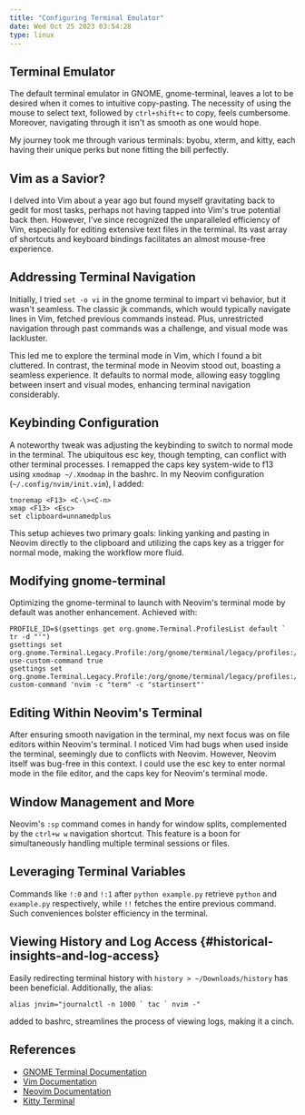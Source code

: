 ```yaml
---
title: "Configuring Terminal Emulator"
date: Wed Oct 25 2023 03:54:28
type: linux
---
```

## Terminal Emulator

The default terminal emulator in GNOME, gnome-terminal, leaves a lot to
be desired when it comes to intuitive copy-pasting. The necessity of
using the mouse to select text, followed by `ctrl+shift+c` to copy,
feels cumbersome. Moreover, navigating through it isn\'t as smooth as
one would hope.

My journey took me through various terminals: byobu, xterm, and kitty,
each having their unique perks but none fitting the bill perfectly.

## Vim as a Savior?

I delved into Vim about a year ago but found myself gravitating back to
gedit for most tasks, perhaps not having tapped into Vim\'s true
potential back then. However, I\'ve since recognized the unparalleled
efficiency of Vim, especially for editing extensive text files in the
terminal. Its vast array of shortcuts and keyboard bindings facilitates
an almost mouse-free experience.

## Addressing Terminal Navigation

Initially, I tried `set -o vi` in the gnome terminal to impart vi
behavior, but it wasn\'t seamless. The classic jk commands, which would
typically navigate lines in Vim, fetched previous commands instead.
Plus, unrestricted navigation through past commands was a challenge, and
visual mode was lackluster.

This led me to explore the terminal mode in Vim, which I found a bit
cluttered. In contrast, the terminal mode in Neovim stood out, boasting
a seamless experience. It defaults to normal mode, allowing easy
toggling between insert and visual modes, enhancing terminal navigation
considerably.

## Keybinding Configuration

A noteworthy tweak was adjusting the keybinding to switch to normal mode
in the terminal. The ubiquitous esc key, though tempting, can conflict
with other terminal processes. I remapped the caps key system-wide to
f13 using `xmodmap ~/.Xmodmap` in the bashrc. In my Neovim configuration
(`~/.config/nvim/init.vim`), I added:

    tnoremap <F13> <C-\><C-n>
    xmap <F13> <Esc>
    set clipboard=unnamedplus

This setup achieves two primary goals: linking yanking and pasting in
Neovim directly to the clipboard and utilizing the caps key as a trigger
for normal mode, making the workflow more fluid.

## Modifying gnome-terminal

Optimizing the gnome-terminal to launch with Neovim\'s terminal mode by
default was another enhancement. Achieved with:

    PROFILE_ID=$(gsettings get org.gnome.Terminal.ProfilesList default ` tr -d "'")
    gsettings set org.gnome.Terminal.Legacy.Profile:/org/gnome/terminal/legacy/profiles:/:$PROFILE_ID/ use-custom-command true
    gsettings set org.gnome.Terminal.Legacy.Profile:/org/gnome/terminal/legacy/profiles:/:$PROFILE_ID/ custom-command 'nvim -c "term" -c "startinsert"'

## Editing Within Neovim\'s Terminal

After ensuring smooth navigation in the terminal, my next focus was on
file editors within Neovim\'s terminal. I noticed Vim had bugs when used
inside the terminal, seemingly due to conflicts with Neovim. However,
Neovim itself was bug-free in this context. I could use the esc key to
enter normal mode in the file editor, and the caps key for Neovim\'s
terminal mode.

## Window Management and More

Neovim\'s `:sp` command comes in handy for window splits, complemented
by the `ctrl+w w` navigation shortcut. This feature is a boon for
simultaneously handling multiple terminal sessions or files.

## Leveraging Terminal Variables

Commands like `!:0` and `!:1` after `python example.py` retrieve
`python` and `example.py` respectively, while `!!` fetches the entire
previous command. Such conveniences bolster efficiency in the terminal.

## Viewing History and Log Access {#historical-insights-and-log-access}

Easily redirecting terminal history with `history > ~/Downloads/history`
has been beneficial. Additionally, the alias:

    alias jnvim="journalctl -n 1000 ` tac ` nvim -"

added to bashrc, streamlines the process of viewing logs, making it a
cinch.


## References

- [GNOME Terminal Documentation](https://help.gnome.org/users/gnome-terminal/stable/)
- [Vim Documentation](https://www.vim.org/docs.php)
- [Neovim Documentation](https://neovim.io/doc/user/)
- [Kitty Terminal](https://sw.kovidgoyal.net/kitty/)
